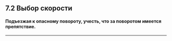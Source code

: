 ## 7.2 Выбор скорости

#### Подъезжая к опасному повороту, учесть, что за поворотом имеется препятствие.

---